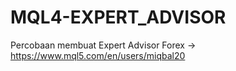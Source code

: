 # MQL4-EXPERT_ADVISOR
Percobaan membuat Expert Advisor Forex -> https://www.mql5.com/en/users/miqbal20

